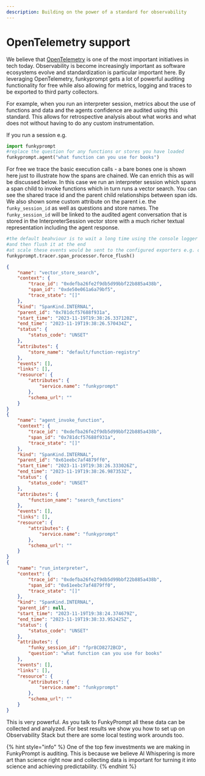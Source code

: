 ```yaml
---
description: Building on the power of a standard for observability
---
```


# OpenTelemetry support

We believe that [OpenTelemetry](https://opentelemetry.io/) is one of the most important initiatives in tech today. Observability is become increasingly important as software ecosystems evolve and standardization is particular important here. By leveraging OpenTelemetry, funkyprompt gets a lot of powerful auditing functionality for free while also allowing for metrics, logging and traces to be exported to third party collectors.&#x20;

For example, when you run an interpreter session, metrics about the use of functions and data and the agents confidence are audited using this standard. This allows for retrospective analysis about what works and what does not without having to do any custom instrumentation.&#x20;

If you run a session e.g.

```python
import funkyprompt
#replace the question for any functions or stores you have loaded
funkyprompt.agent("what function can you use for books")
```

For free we trace the basic execution calls - a bare bones one is shown here just to illustrate how the spans are chained. We can enrich this as will be discussed below. In this case we run an interpreter session which spans a span child to invoke functions which in turn runs a vector search. You can see the shared trace id and the parent child relationships between span ids. We also shown some custom attribute on the parent i.e. the `funky_session_id`  as well as questions and store names. The `funky_session_id` will be linked to the audited agent conversation that is stored in the InterpreterSession vector store with a much richer textual representation including the agent response.

```python
#the default beahviour is to wait a long time using the console logger
#and then flush it at the end
#at scale these events would be sent to the configured exporters e.g. on K8s
funkyprompt.tracer.span_processor.force_flush()
```

```json
{
    "name": "vector_store_search",
    "context": {
        "trace_id": "0xdefba26fe2f9db5d99bbf22b885a438b",
        "span_id": "0xde50e061a6a79bf5",
        "trace_state": "[]"
    },
    "kind": "SpanKind.INTERNAL",
    "parent_id": "0x781dcf57688f931a",
    "start_time": "2023-11-19T19:38:26.337120Z",
    "end_time": "2023-11-19T19:38:26.570434Z",
    "status": {
        "status_code": "UNSET"
    },
    "attributes": {
        "store_name": "default/function-registry"
    },
    "events": [],
    "links": [],
    "resource": {
        "attributes": {
            "service.name": "funkyprompt"
        },
        "schema_url": ""
    }
}
{
    "name": "agent_invoke_function",
    "context": {
        "trace_id": "0xdefba26fe2f9db5d99bbf22b885a438b",
        "span_id": "0x781dcf57688f931a",
        "trace_state": "[]"
    },
    "kind": "SpanKind.INTERNAL",
    "parent_id": "0x61eebc7af4879ff0",
    "start_time": "2023-11-19T19:38:26.333026Z",
    "end_time": "2023-11-19T19:38:26.987353Z",
    "status": {
        "status_code": "UNSET"
    },
    "attributes": {
        "function_name": "search_functions"
    },
    "events": [],
    "links": [],
    "resource": {
        "attributes": {
            "service.name": "funkyprompt"
        },
        "schema_url": ""
    }
}
{
    "name": "run_interpreter",
    "context": {
        "trace_id": "0xdefba26fe2f9db5d99bbf22b885a438b",
        "span_id": "0x61eebc7af4879ff0",
        "trace_state": "[]"
    },
    "kind": "SpanKind.INTERNAL",
    "parent_id": null,
    "start_time": "2023-11-19T19:38:24.374679Z",
    "end_time": "2023-11-19T19:38:33.952425Z",
    "status": {
        "status_code": "UNSET"
    },
    "attributes": {
        "funky_session_id": "fpr8CD8272BCD",
        "question": "what function can you use for books"
    },
    "events": [],
    "links": [],
    "resource": {
        "attributes": {
            "service.name": "funkyprompt"
        },
        "schema_url": ""
    }
}
```

This is very powerful. As you talk to FunkyPrompt all these data can be collected and analyzed. For best results we show you how to set up on Observability Stack but there are some local testing work arounds too.&#x20;

{% hint style="info" %}
One of the top few investments we are making in FunkyPrompt is auditing. This is because we believe AI Whispering is more art than science right now and collecting data is important for turning it into science and achieving predictability.&#x20;
{% endhint %}

